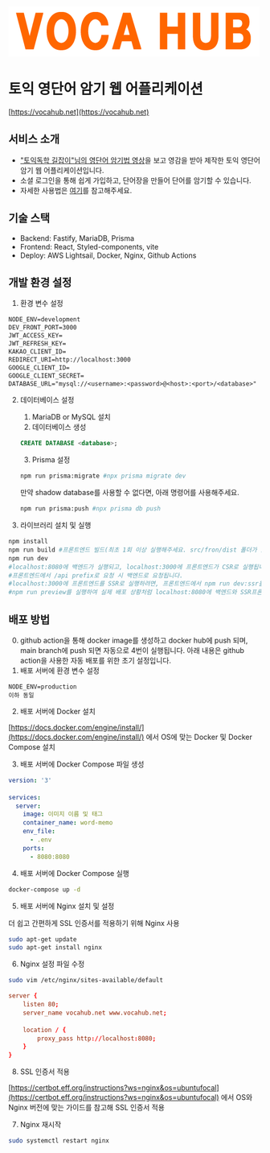 [![logo](./src/front/assets/Title.png)](https://vocahub.net)
# 토익 영단어 암기 웹 어플리케이션
[https://vocahub.net](https://vocahub.net)
## 서비스 소개
- ["토익독학 길잡이"님의 영단어 암기법 영상](https://www.youtube.com/watch?v=HD79q6aXjPA)을 보고 영감을 받아 제작한 토익 영단어 암기 웹 어플리케이션입니다.
- 소셜 로그인을 통해 쉽게 가입하고, 단어장을 만들어 단어를 암기할 수 있습니다.
- 자세한 사용법은 [여기](https://vocahub.net)를 참고해주세요.

## 기술 스택
- Backend: Fastify, MariaDB, Prisma
- Frontend: React, Styled-components, vite
- Deploy: AWS Lightsail, Docker, Nginx, Github Actions

## 개발 환경 설정
1. 환경 변수 설정
```env
NODE_ENV=development
DEV_FRONT_PORT=3000
JWT_ACCESS_KEY=
JWT_REFRESH_KEY=
KAKAO_CLIENT_ID=
REDIRECT_URI=http://localhost:3000
GOOGLE_CLIENT_ID=
GOOGLE_CLIENT_SECRET=
DATABASE_URL="mysql://<username>:<password>@<host>:<port>/<database>"
```
2. 데이터베이스 설정
    1. MariaDB or MySQL 설치
    2. 데이터베이스 생성
    ```sql
    CREATE DATABASE <database>;
    ```
    3. Prisma 설정
    ```bash
    npm run prisma:migrate #npx prisma migrate dev
    ```
    만약 shadow database를 사용할 수 없다면, 아래 명령어를 사용해주세요.
    ```bash
    npm run prisma:push #npx prisma db push
    ```

3. 라이브러리 설치 및 실행
```bash
npm install
npm run build #프론트엔드 빌드(최초 1회 이상 실행해주세요. src/fron/dist 폴더가 없으면 dev 실행 시 오류가 발생합니다.)
npm run dev
#localhost:8080에 백엔드가 실행되고, localhost:3000에 프론트엔드가 CSR로 실행됩니다.
#프론트엔드에서 /api prefix로 요청 시 백엔드로 요청됩니다.
#localhost:3000에 프론트엔드를 SSR로 실행하려면, 프론트엔드에서 npm run dev:ssr을 실행해주세요. 하지만 fastify와 vite의 설정 충돌로 인해 여러 오류가 발생할 수 있습니다.
#npm run preview를 실행하여 실제 배포 상황처럼 localhost:8080에 백엔드와 SSR프론트엔드를 실행할 수 있습니다.
```

## 배포 방법
0. github action을 통해 docker image를 생성하고 docker hub에 push 되며, main branch에 push 되면 자동으로 4번이 실행됩니다.
아래 내용은 github action을 사용한 자동 배포를 위한 초기 설정입니다.
1. 배포 서버에 환경 변수 설정
```env
NODE_ENV=production
이하 동일
```

2. 배포 서버에 Docker 설치

[https://docs.docker.com/engine/install/](https://docs.docker.com/engine/install/) 에서 OS에 맞는 Docker 및 Docker Compose 설치

3. 배포 서버에 Docker Compose 파일 생성
```yml
version: '3'

services:
  server:
    image: 이미지 이름 및 태그
    container_name: word-memo
    env_file:
      - .env
    ports:
      - 8080:8080
```

4. 배포 서버에 Docker Compose 실행
```bash
docker-compose up -d
```

5. 배포 서버에 Nginx 설치 및 설정

더 쉽고 간편하게 SSL 인증서를 적용하기 위해 Nginx 사용
```bash
sudo apt-get update
sudo apt-get install nginx
```

6. Nginx 설정 파일 수정
```bash
sudo vim /etc/nginx/sites-available/default
```
```conf
server {
    listen 80;
    server_name vocahub.net www.vocahub.net;

    location / {
        proxy_pass http://localhost:8080;
    }
}
```

8. SSL 인증서 적용

[https://certbot.eff.org/instructions?ws=nginx&os=ubuntufocal](https://certbot.eff.org/instructions?ws=nginx&os=ubuntufocal) 에서 OS와 Nginx 버전에 맞는 가이드를 참고해 SSL 인증서 적용

7. Nginx 재시작
```bash
sudo systemctl restart nginx
```


